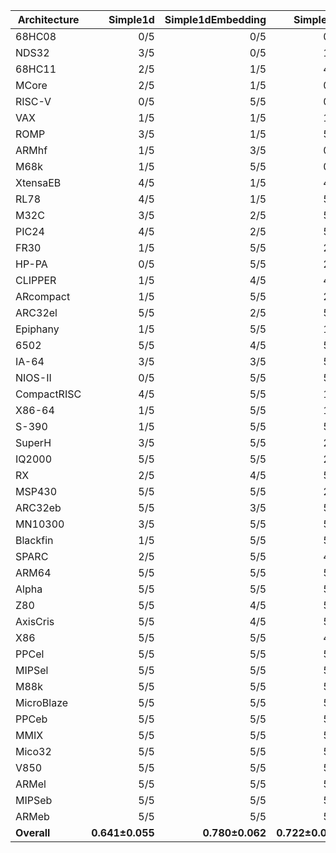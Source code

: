 | Architecture | Simple1d | Simple1dEmbedding | Simple2d | Simple2dEmbedding | ResNet50 | ResNet50Embedding |
| ------------ | ------------: | ------------: | ------------: | ------------: | ------------: | ------------: |
| 68HC08 | 0/5 | 0/5 | 0/5 | 1/5 | 0/5 | 0/5 |
| NDS32 | 3/5 | 0/5 | 1/5 | 0/5 | 2/5 | 0/5 |
| 68HC11 | 2/5 | 1/5 | 4/5 | 0/5 | 0/5 | 1/5 |
| MCore | 2/5 | 1/5 | 0/5 | 1/5 | 4/5 | 2/5 |
| RISC-V | 0/5 | 5/5 | 0/5 | 3/5 | 2/5 | 1/5 |
| VAX | 1/5 | 1/5 | 1/5 | 2/5 | 5/5 | 2/5 |
| ROMP | 3/5 | 1/5 | 5/5 | 0/5 | 5/5 | 0/5 |
| ARMhf | 1/5 | 3/5 | 0/5 | 4/5 | 3/5 | 5/5 |
| M68k | 1/5 | 5/5 | 0/5 | 5/5 | 0/5 | 5/5 |
| XtensaEB | 4/5 | 1/5 | 4/5 | 1/5 | 2/5 | 5/5 |
| RL78 | 4/5 | 1/5 | 5/5 | 1/5 | 5/5 | 1/5 |
| M32C | 3/5 | 2/5 | 5/5 | 2/5 | 5/5 | 1/5 |
| PIC24 | 4/5 | 2/5 | 5/5 | 1/5 | 5/5 | 2/5 |
| FR30 | 1/5 | 5/5 | 2/5 | 5/5 | 2/5 | 5/5 |
| HP-PA | 0/5 | 5/5 | 2/5 | 5/5 | 3/5 | 5/5 |
| CLIPPER | 1/5 | 4/5 | 4/5 | 4/5 | 4/5 | 3/5 |
| ARcompact | 1/5 | 5/5 | 2/5 | 5/5 | 2/5 | 5/5 |
| ARC32el | 5/5 | 2/5 | 5/5 | 2/5 | 5/5 | 1/5 |
| Epiphany | 1/5 | 5/5 | 1/5 | 5/5 | 3/5 | 5/5 |
| 6502 | 5/5 | 4/5 | 5/5 | 2/5 | 2/5 | 2/5 |
| IA-64 | 3/5 | 3/5 | 5/5 | 1/5 | 5/5 | 3/5 |
| NIOS-II | 0/5 | 5/5 | 5/5 | 5/5 | 2/5 | 4/5 |
| CompactRISC | 4/5 | 5/5 | 1/5 | 5/5 | 1/5 | 5/5 |
| X86-64 | 1/5 | 5/5 | 1/5 | 5/5 | 4/5 | 5/5 |
| S-390 | 1/5 | 5/5 | 5/5 | 5/5 | 1/5 | 5/5 |
| SuperH | 3/5 | 5/5 | 2/5 | 5/5 | 2/5 | 5/5 |
| IQ2000 | 5/5 | 5/5 | 2/5 | 5/5 | 2/5 | 4/5 |
| RX | 2/5 | 4/5 | 5/5 | 3/5 | 5/5 | 4/5 |
| MSP430 | 5/5 | 5/5 | 2/5 | 5/5 | 2/5 | 5/5 |
| ARC32eb | 5/5 | 3/5 | 5/5 | 4/5 | 5/5 | 2/5 |
| MN10300 | 3/5 | 5/5 | 5/5 | 5/5 | 5/5 | 3/5 |
| Blackfin | 1/5 | 5/5 | 5/5 | 5/5 | 5/5 | 5/5 |
| SPARC | 2/5 | 5/5 | 4/5 | 5/5 | 5/5 | 5/5 |
| ARM64 | 5/5 | 5/5 | 5/5 | 5/5 | 2/5 | 5/5 |
| Alpha | 5/5 | 5/5 | 5/5 | 4/5 | 4/5 | 5/5 |
| Z80 | 5/5 | 4/5 | 5/5 | 5/5 | 5/5 | 5/5 |
| AxisCris | 5/5 | 4/5 | 5/5 | 5/5 | 5/5 | 5/5 |
| X86 | 5/5 | 5/5 | 4/5 | 5/5 | 5/5 | 5/5 |
| PPCel | 5/5 | 5/5 | 5/5 | 5/5 | 5/5 | 5/5 |
| MIPSel | 5/5 | 5/5 | 5/5 | 5/5 | 5/5 | 5/5 |
| M88k | 5/5 | 5/5 | 5/5 | 5/5 | 5/5 | 5/5 |
| MicroBlaze | 5/5 | 5/5 | 5/5 | 5/5 | 5/5 | 5/5 |
| PPCeb | 5/5 | 5/5 | 5/5 | 5/5 | 5/5 | 5/5 |
| MMIX | 5/5 | 5/5 | 5/5 | 5/5 | 5/5 | 5/5 |
| Mico32 | 5/5 | 5/5 | 5/5 | 5/5 | 5/5 | 5/5 |
| V850 | 5/5 | 5/5 | 5/5 | 5/5 | 5/5 | 5/5 |
| ARMel | 5/5 | 5/5 | 5/5 | 5/5 | 5/5 | 5/5 |
| MIPSeb | 5/5 | 5/5 | 5/5 | 5/5 | 5/5 | 5/5 |
| ARMeb | 5/5 | 5/5 | 5/5 | 5/5 | 5/5 | 5/5 |
| **Overall** | **0.641±0.055** | **0.780±0.062** | **0.722±0.023** | **0.759±0.089** | **0.731±0.030** | **0.759±0.053** |
